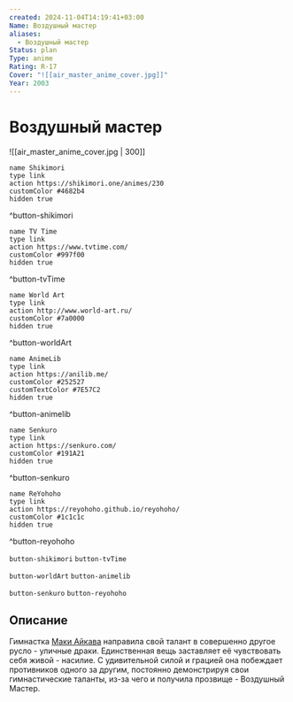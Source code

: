 ```yaml
---
created: 2024-11-04T14:19:41+03:00
Name: Воздушный мастер
aliases:
  - Воздушный мастер
Status: plan
Type: anime
Rating: R-17
Cover: "![[air_master_anime_cover.jpg]]"
Year: 2003
---
```


# Воздушный мастер

![[air_master_anime_cover.jpg | 300]]

```button
name Shikimori
type link
action https://shikimori.one/animes/230
customColor #4682b4
hidden true
```
^button-shikimori

```button
name TV Time
type link
action https://www.tvtime.com/
customColor #997f00
hidden true
```
^button-tvTime

```button
name World Art
type link
action http://www.world-art.ru/
customColor #7a0000
hidden true
```
^button-worldArt

```button
name AnimeLib
type link
action https://anilib.me/
customColor #252527
customTextColor #7E57C2
hidden true
```
^button-animelib

```button
name Senkuro
type link
action https://senkuro.com/
customColor #191A21
hidden true
```
^button-senkuro

```button
name ReYohoho
type link
action https://reyohoho.github.io/reyohoho/
customColor #1c1c1c
hidden true
```
^button-reyohoho

`button-shikimori` `button-tvTime`

`button-worldArt` `button-animelib`

`button-senkuro` `button-reyohoho`

## Описание

Гимнастка [Маки Айкава](https://shikimori.one/characters/3764-maki-aikawa) направила свой талант в совершенно другое русло - уличные драки. Единственная вещь заставляет её чувствовать себя живой - насилие. С удивительной силой и грацией она побеждает противников одного за другим, постоянно демонстрируя свои гимнастические таланты, из-за чего и получила прозвище - Воздушный Мастер.
